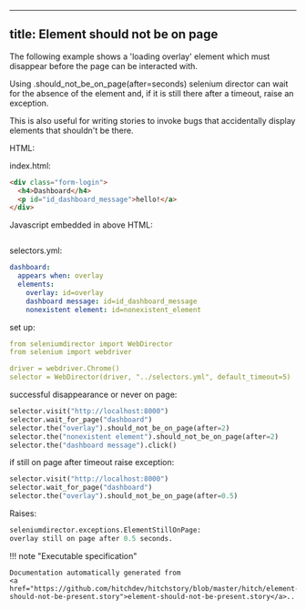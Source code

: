 
---
title: Element should not be on page
---



The following example shows a 'loading overlay' element which must disappear
before the page can be interacted with.

Using .should_not_be_on_page(after=seconds) selenium director can wait
for the absence of the element and, if it is still there after a timeout,
raise an exception.

This is also useful for writing stories to invoke bugs that accidentally
display elements that shouldn't be there.



HTML:



index.html:

```html
<div class="form-login">
  <h4>Dashboard</h4>
  <p id="id_dashboard_message">hello!</a>
</div>

```




Javascript embedded in above HTML:

```javascript

```


selectors.yml:

```yaml
dashboard:
  appears when: overlay
  elements:
    overlay: id=overlay
    dashboard message: id=id_dashboard_message
    nonexistent element: id=nonexistent_element

```

set up:

```yaml
from seleniumdirector import WebDirector
from selenium import webdriver

driver = webdriver.Chrome()
selector = WebDirector(driver, "../selectors.yml", default_timeout=5)

```




successful disappearance or never on page:




```python
selector.visit("http://localhost:8000")
selector.wait_for_page("dashboard")
selector.the("overlay").should_not_be_on_page(after=2)
selector.the("nonexistent element").should_not_be_on_page(after=2)
selector.the("dashboard message").click()

```






if still on page after timeout raise exception:




```python
selector.visit("http://localhost:8000")
selector.wait_for_page("dashboard")
selector.the("overlay").should_not_be_on_page(after=0.5)

```


Raises:

```python
seleniumdirector.exceptions.ElementStillOnPage:
overlay still on page after 0.5 seconds.
```










!!! note "Executable specification"

    Documentation automatically generated from 
    <a href="https://github.com/hitchdev/hitchstory/blob/master/hitch/element-should-not-be-present.story">element-should-not-be-present.story</a>..

